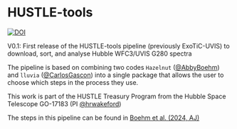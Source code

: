 # HUSTLE-tools
[![DOI](https://zenodo.org/badge/DOI/10.5281/zenodo.14502066.svg)](https://doi.org/10.5281/zenodo.14502066)

V0.1: First release of the HUSTLE-tools pipeline (previously ExoTiC-UVIS) to download, sort, and analyse Hubble WFC3/UVIS G280 spectra

The pipeline is based on combining two codes ``Hazelnut`` ([@AbbyBoehm](https://github.com/AbbyBoehm)) and ``lluvia`` ([@CarlosGascon](https://github.com/CarlosGascon)) into a single package that allows the user to choose which steps in the process they use.

This work is part of the HUSTLE Treasury Program from the Hubble Space Telescope GO-17183 (PI [@hrwakeford](https://github.com/hrwakeford))

The steps in this pipeline can be found in [Boehm et al. (2024, AJ)](https://ui.adsabs.harvard.edu/abs/2025AJ....169...23B/abstract)
